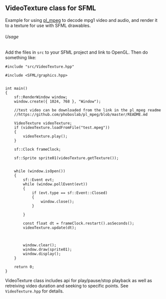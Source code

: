 VideoTexture class for SFML
---------------------------

Example for using [pl_mpeg](https://github.com/phoboslab/pl_mpeg) to decode mpg1 video and audio, and render it to a texture for use with SFML drawables.



###### Usage
Add the files in `src` to your SFML project and link to OpenGL. Then do something like:

    #include "src/VideoTexture.hpp"

    #include <SFML/graphics.hpp>


    int main()
    {
        sf::RenderWindow window;
        window.create({ 1024, 768 }, "Window");

        //test video can be downloaded from the link in the pl_mpeg readme
        //https://github.com/phoboslab/pl_mpeg/blob/master/README.md

        VideoTexture videoTexture;
        if (videoTexture.loadFromFile("test.mpeg"))
        {
            videoTexture.play();
        }

        sf::Clock frameClock;

        sf::Sprite sprite01(videoTexture.getTexture());


        while (window.isOpen())
        {
            sf::Event evt;
            while (window.pollEvent(evt))
            {
                if (evt.type == sf::Event::Closed)
                {
                    window.close();
                }

            }

            const float dt = frameClock.restart().asSeconds();
            videoTexture.update(dt);



            window.clear();
            window.draw(sprite01);
            window.display();
        }

        return 0;
    }


VideoTexture class includes api for play/pause/stop playback as well as retreiving video duration and seeking to specific points. See `VideoTexture.hpp` for details.
